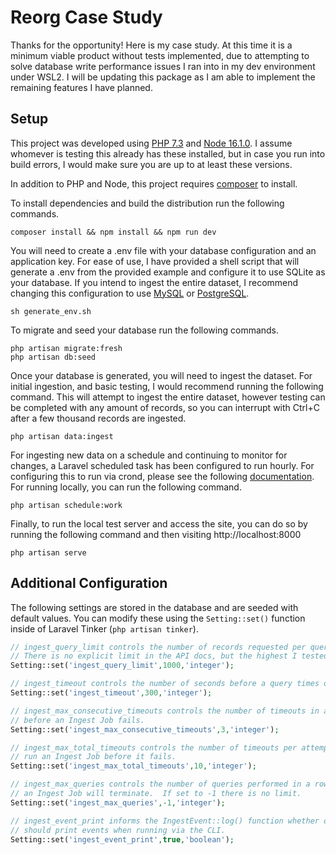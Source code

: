 # Reorg Case Study

Thanks for the opportunity!  Here is my case study.  At this time it is a minimum viable product without tests implemented, due to attempting to solve database write performance issues I ran into in my dev environment under WSL2.  I will be updating this package as I am able to implement the remaining features I have planned.

## Setup

This project was developed using [PHP 7.3](https://www.php.net/manual/en/install.php) and [Node 16.1.0](https://nodejs.org/en/download/package-manager/).  I assume whomever is testing this already has these installed, but in case you run into build errors, I would make sure you are up to at least these versions.

In addition to PHP and Node, this project requires [composer](https://getcomposer.org/download/) to install.

To install dependencies and build the distribution run the following commands.

```shell
composer install && npm install && npm run dev
```

You will need to create a .env file with your database configuration and an application key.  For ease of use, I have provided a shell script that will generate a .env from the provided example and configure it to use SQLite as your database.  If you intend to ingest the entire dataset, I recommend changing this configuration to use [MySQL](https://dev.mysql.com/doc/mysql-installation-excerpt/8.0/en/) or [PostgreSQL](https://www.postgresql.org/docs/13/tutorial-install.html).

```shell
sh generate_env.sh
```

To migrate and seed your database run the following commands.

```shell
php artisan migrate:fresh
php artisan db:seed
```

Once your database is generated, you will need to ingest the dataset.  For initial ingestion, and basic testing, I would recommend running the following command.  This will attempt to ingest the entire dataset, however testing can be completed with any amount of records, so you can interrupt with Ctrl+C after a few thousand records are ingested.

```shell
php artisan data:ingest
```

For ingesting new data on a schedule and continuing to monitor for changes, a Laravel scheduled task has been configured to run hourly.  For configuring this to run via crond, please see the following [documentation](https://laravel.com/docs/8.x/scheduling#running-the-scheduler).  For running locally, you can run the following command.

```shell
php artisan schedule:work
```

Finally, to run the local test server and access the site, you can do so by running the following command and then visiting http://localhost:8000

```shell
php artisan serve
```

## Additional Configuration

The following settings are stored in the database and are seeded with default values.  You can modify these using the `Setting::set()` function inside of Laravel Tinker (`php artisan tinker`).

```php
// ingest_query_limit controls the number of records requested per query.
// There is no explicit limit in the API docs, but the highest I tested was 50000.
Setting::set('ingest_query_limit',1000,'integer');

// ingest_timeout controls the number of seconds before a query times out.
Setting::set('ingest_timeout',300,'integer');

// ingest_max_consecutive_timeouts controls the number of timeouts in a row 
// before an Ingest Job fails.
Setting::set('ingest_max_consecutive_timeouts',3,'integer');

// ingest_max_total_timeouts controls the number of timeouts per attempt to
// run an Ingest Job before it fails.
Setting::set('ingest_max_total_timeouts',10,'integer');

// ingest_max_queries controls the number of queries performed in a row before
// an Ingest Job will terminate.  If set to -1 there is no limit.
Setting::set('ingest_max_queries',-1,'integer');

// ingest_event_print informs the IngestEvent::log() function whether or not it 
// should print events when running via the CLI.
Setting::set('ingest_event_print',true,'boolean');
```
